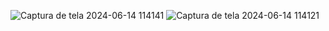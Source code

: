 ![Captura de tela 2024-06-14 114141](https://github.com/HenriqueArgolo/Agendamento-de-Consultas-posto-de-saude-/assets/79125655/6e954dce-ce63-4552-b8e2-9d8bac987ac3)
![Captura de tela 2024-06-14 114121](https://github.com/HenriqueArgolo/Agendamento-de-Consultas-posto-de-saude-/assets/79125655/2d6b9070-e675-4759-ad70-80a6a12de8ca)
